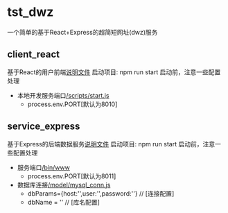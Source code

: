 # tst_dwz

一个简单的基于React+Express的超简短网址(dwz)服务

## client_react

基于React的用户前端[说明文件](./client_react/README.md)
启动项目: npm run start
启动前，注意一些配置处理

* 本地开发服务端口[/scripts/start.js](./client_react/scripts/start.js)
  * process.env.PORT[默认为8010]

## service_express

基于Express的后端数据服务[说明文件](./service_express/README.md)
启动项目: npm run start
启动前，注意一些配置处理

* 服务端口[/bin/www](./service_express/bin/www)
  * process.env.PORT[默认为8011]
* 数据库连接[/model/mysql_conn.js](./service_express/model/mysql_conn.js)
  * dbParams={host:'',user:'',password:''} // [连接配置]
  * dbName = '' // [库名配置]
